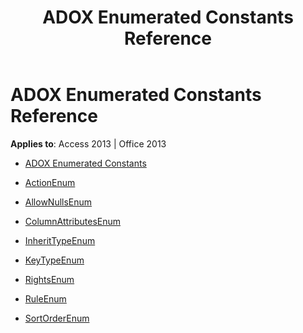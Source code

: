 ﻿---
title: ADOX Enumerated Constants Reference
TOCTitle: ADOX Enumerated Constants
ms:assetid: a779fa31-da59-422b-9e1a-d5668b8c1f3d
ms:mtpsurl: https://msdn.microsoft.com/library/JJ249774(v=office.15)
ms:contentKeyID: 48546878
ms.date: 09/18/2015
mtps_version: v=office.15
---

# ADOX Enumerated Constants Reference


**Applies to**: Access 2013 | Office 2013


  - [ADOX Enumerated Constants](adox-enumerated-constants.md)

  - [ActionEnum](actionenum.md)

  - [AllowNullsEnum](allownullsenum.md)

  - [ColumnAttributesEnum](columnattributesenum.md)

  - [InheritTypeEnum](inherittypeenum.md)

  - [KeyTypeEnum](keytypeenum.md)

  - [RightsEnum](rightsenum.md)

  - [RuleEnum](ruleenum.md)

  - [SortOrderEnum](sortorderenum.md)

